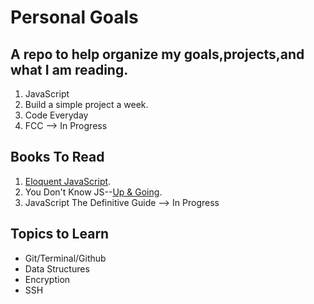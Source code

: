 # Personal Goals
## A repo to help organize my goals,projects,and what I am reading. 

1. JavaScript
2. Build a simple project a week. 
3. Code Everyday
4. FCC --> In Progress



## Books To Read

1. [Eloquent JavaScript](http://eloquentjavascript.net/).
2. You Don't Know JS--[Up & Going](https://github.com/getify/You-Dont-Know-JS/blob/master/up%20&%20going/README.md#you-dont-know-js-up--going).
3. JavaScript The Definitive Guide --> In Progress



## Topics to Learn
* Git/Terminal/Github
* Data Structures
* Encryption
* SSH







